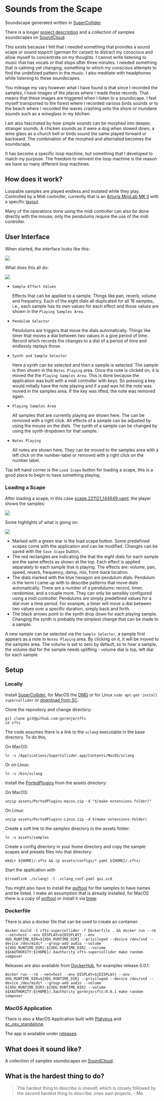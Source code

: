 # Sounds from the Scape

Soundscape generated written in [SuperCollider](https://supercollider.github.io/).

There is a longer [project description](https://gregorius.rippenstein.art/works/sfts) and a collection of samples soundscapes on [SoundCloud](https://soundcloud.com/user-47380021).

This exists because I felt that I needed something that provides a sound scape or sound _teppich_ (german for carpet) to distract my conscious and allow myself to concentrate on my thoughts. I cannot write listening to music that has vocals or that stops after three minutes. I needed something that is calming yet changing, something to which my conscious attempts to find the undefined pattern in the music. I also meditate with headphones while listening to these soundscapes.

You mileage my vary however what I have found is that since I recorded the samples, I have images of the places where I made these records. That means that these images are triggered when I listen to a soundscape. I feel myself transported to the forest where I recorded various birds sounds or to the beach where I recorded the waves crashing onto the shore or mundane sounds such as a wineglass in my kitchen.

I am also fascinated by how simple sounds can be morphed into deeper, stranger sounds. A chicken sounds as it were a dog when slowed down, a wine glass as a church bell or birds sound the same played forward or backward. The combination of the morphed and alternated becomes the soundscape.

It has become a specific loop machine, but something that I developed to match my purpose. The freedom to reinvent the loop machine is the reason we have so many different loop machines.

## How does it work?

Loopable samples are played endless and mutated while they play. Controlled by a Midi controller, currently that is an [Arturia MiniLab MK II](https://www.arturia.com/products/hybrid-synths/minilab-mkii/overview) with a specific [layout](/assets/sfts-arturia-layout.minilabmk2).

Many of the operations done using the midi controller can also be done directly with the mouse, only the pendulums require the use of the midi controller.

## User Interface

When started, the interface looks like this:

<img src="/assets/screen-1-clean.png"/>

What does this all do:

<img src="/assets/screen-1.png"/>

- `Sample Effect Values`

    Effects that can be applied to a sample. Things like pan, reverb, volume and frequency. Each of the eight dials all duplicated for all 16 samples, i.e., each sample has its own values for each effect and those values are shown in the `Playing Samples Area`.

- `Pendulum Selector`

    Pendulums are triggers that move the dials automatically. Things like timer that moves a dial between two values in a give period of time. Record which records the changes to a dial of a period of time and endlessly replays those.

- `Synth and Sample Selector`

    Here a synth can be selected and then a sample is selected. The sample is then shown in the `Notes Playing` area. Once the note is clicked on, it is moved the the `Playing Samples Area`. This is done because the application was built with a midi controller with keys. So pressing a key would initially have the note playing and if a pad was hit the note was moved in the samples area. If the key was lifted, the note was removed again.

- `Playing Samples Area`

    All samples that are currently playing are shown here. The can be removed with a right click. All effects of a sample can be adjusted by using the mouse on the dials. The synth of a sample can be changed by using the synth dropdown for that sample.

- `Notes Playing`

    All notes are shown here. They can be moved to the samples area with a left click on the number-label or removed with a right click on the number label.

Top left hand corner is the `Load Scape` button for loading a scape, this is a good place to begin to have something playing.

### Loading a Scape

After loading a scape, in this case [scape.221121_144649.yaml](/assets/configs/scape.221121_144649.yaml), the player shows the samples:

<img src="/assets/screen-load-scape.png"/>

Some highlights of what is going on:

<img src="/assets/screen-load-scape-highlights.png"/>

- Marked with a green star is the load scape button. Some predefined scapes come with the application and can be modified. Changes can be saved with the `Save Scape` button.
- The red rectangles are indicating the that the eight dials for each sample are the same effects as shown at the top. Each effect is applied separately to each sample that is playing. The effects are: volume, pan, speed, reverb, frequency, damp, mix, front-back location.
- The dials marked with the blue hexagon are pendulum dials. Pendulum is the term I came up with to describe patterns that move dials automatically. There are a number of a pendulums: record, timer, randomise, and a couple more. They can only be sensibly configured using a midi controller. Pendulums are simply predefined values for a dial over a time period. For example, a timer will move a dial between two values over a specific duration, simply back and forth.
- The black arrows point to the synth drop down for each playing sample. Changing the synth is probably the simplest change that can be made to a sample.

A new sample can be selected via the `Sample Selector`, a sample first appears as a note in `Notes Playing` area. By clicking on it, it will be moved to the samples area. The volume is set to zero by default, so to hear a sample, the volume dial for the sample needs uplifting - volume dial is top, left dial for each sample.

## Setup

### Locally

Install [SuperCollider](https://supercollider.github.io/), for MacOS the [DMG](https://supercollider.github.io/downloads#mac) or for Linux `sudo apt-get install supercollider` or [download from SC](https://supercollider.github.io/downloads#linux).

Clone the repository and change directory:
```
git clone git@github.com:gorenje/sfts
cd sfts
```

The code assumes there is a link to the `sclang` executable in the base directory. To do this,

On MacOS:

```
ln -s /Applications/SuperCollider.app/Contents/MacOS/sclang
```

Or on Linux:

```
ln -s /bin/sclang
```

Install the [PortedPlugins](https://github.com/madskjeldgaard/portedplugins) from the assets directory:

On MacOS:

```
unzip assets/PortedPlugins-macos.zip -d "$(make extensions-folder)"
```

On Linux:

```
unzip assets/PortedPlugins-Linux.zip -d $(make extensions-folder)
```

Create a soft link to the samples directory in the assets folder:

```
ln -s assets/samples
```

Create a config directory in your home directory and copy the sample scapes and presets files into that directory:

```
mkdir ${HOME}/.sfts && cp assets/configs/*.yaml ${HOME}/.sfts/
```

Start the application with

```
$(readlink ./sclang) -l .sclang_conf.yaml gui.scd
```

You might also have to install the [exiftool](https://exiftool.org/) for the samples to have names and be listed. I make an assumption that is already installed, for MacOS there is a copy of [exiftool](/assets/mac_app/exiftool) or install it via [brew](https://formulae.brew.sh/formula/exiftool).


### Dockerfile

There is also a docker file that can be used to create an container:

```
docker build -t sfts-supercollider -f Dockerfile . && docker run --rm --net=host --env DISPLAY=${DISPLAY} --env XDG_RUNTIME_DIR=${XDG_RUNTIME_DIR} --privileged --device /dev/snd --device /dev/midi* --group-add audio --volume ${XDG_RUNTIME_DIR}:${XDG_RUNTIME_DIR} --volume $$XAUTHORITY:${HOME}/.Xauthority sfts-supercollider make random-composer
```

Releases are also available from [DockerHub](https://hub.docker.com), for examples release 0.0.1:

```
docker run --rm --net=host --env DISPLAY=${DISPLAY} --env XDG_RUNTIME_DIR=${XDG_RUNTIME_DIR} --privileged --device /dev/snd --device /dev/midi* --group-add audio --volume ${XDG_RUNTIME_DIR}:${XDG_RUNTIME_DIR} --volume $$XAUTHORITY:${HOME}/.Xauthority gorenje/sfts:0.0.1 make random-composer
```


### MacOS Application

There is also a MacOS Application built with [Platypus](http://sveinbjorn.org/platypus) and [sc_osx_standalone](https://github.com/dathinaios/sc_osx_standalone).

The app is available under [releases](https://github.com/gorenje/sfts/releases).


## What does it sound like?

A collection of samples soundscapes on [SoundCloud](https://soundcloud.com/user-47380021).

## What is the hardest thing to do?

> The hardest thing to describe is oneself, which is closely followed by the second hardest thing to describe: ones own projects. - Me.
